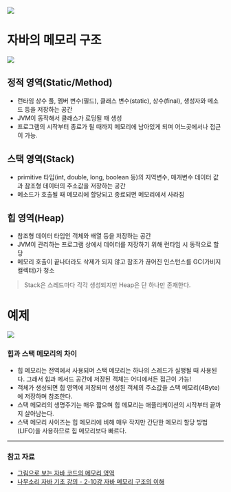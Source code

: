 ![](https://img1.daumcdn.net/thumb/R1280x0/?scode=mtistory2&fname=https%3A%2F%2Fblog.kakaocdn.net%2Fdn%2FdySpoH%2FbtsbTpB5Wpx%2FVb8gite4A8732HZJ4ofjOK%2Fimg.png)

# 자바의 메모리 구조

![](https://img1.daumcdn.net/thumb/R1280x0/?scode=mtistory2&fname=https%3A%2F%2Fblog.kakaocdn.net%2Fdn%2Fcj1M8m%2Fbtr72Y8tohA%2FdKJ3no1rkxPvvFwTr2f4o1%2Fimg.png)



## 정적 영역(Static/Method)

- 런타임 상수 풀, 멤버 변수(필드), 클래스 변수(static), 상수(final), 생성자와 메소드 등을 저장하는 공간
- JVM이 동작해서 클래스가 로딩될 때 생성
- 프로그램의 시작부터 종료가 될 때까지 메모리에 남아있게 되며 어느곳에서나 접근이 가능.


## 스택 영역(Stack)

- primitive 타입(int, double, long, boolean 등)의 지역변수, 매개변수 데이터 값과 참조형 데이터의 주소값을 저장하는 공간
- 메소드가 호출될 때 메모리에 할당되고 종료되면 메모리에서 사라짐


## 힙 영역(Heap)

- 참조형 데이터 타입인 객체와 배열 등을 저장하는 공간
- JVM이 관리하는 프로그램 상에서 데이터를 저장하기 위해 런타임 시 동적으로 할당
- 메모리 호출이 끝나더라도 삭제가 되지 않고 참조가 끊어진 인스턴스를 GC(가비지 컬렉터)가 청소

> Stack은 스레드마다 각각 생성되지만 Heap은 단 하나만 존재한다.


# 예제

![](https://img1.daumcdn.net/thumb/R1280x0/?scode=mtistory2&fname=https%3A%2F%2Fblog.kakaocdn.net%2Fdn%2F7HtO9%2Fbtr7257BwVq%2FMtEuiRwLv3we1rEOgAwix0%2Fimg.png)


### 힙과 스택 메모리의 차이

- 힙 메모리는 전역에서 사용되며 스택 메모리는 하나의 스레드가 실행될 때 사용된다. 그래서 힙과 메서드 공간에 저장된 객체는 어디에서든 접근이 가능!
- 객체가 생성되면 힙 영역에 저장되며 생성된 객체의 주소값을 스택 메모리(4Byte)에 저장하며 참조한다.
- 스택 메모리의 생명주기는 매우 짧으며 힙 메모리는 애플리케이션의 시작부터 끝까지 살아남는다.
- 스택 메모리 사이즈는 힙 메모리에 비해 매우 작지만 간단한 메모리 할당 방법(LIFO)을 사용하므로 힙 메모리보다 빠르다.


---
### 참고 자료

- [그림으로 보는 자바 코드의 메모리 영역](https://inpa.tistory.com/entry/JAVA-%E2%98%95-%EA%B7%B8%EB%A6%BC%EC%9C%BC%EB%A1%9C-%EB%B3%B4%EB%8A%94-%EC%9E%90%EB%B0%94-%EC%BD%94%EB%93%9C%EC%9D%98-%EB%A9%94%EB%AA%A8%EB%A6%AC-%EC%98%81%EC%97%AD%EC%8A%A4%ED%83%9D-%ED%9E%99)
- [나무소리 자바 기초 강의 - 2-10강 자바 메모리 구조의 이해](https://www.youtube.com/watch?v=QPulWilGBpk)